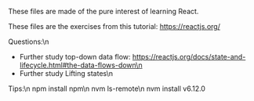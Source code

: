 These files are made of the pure interest of learning React.

These files are the exercises from this tutorial: https://reactjs.org/

Questions:\n
- Further study top-down data flow: https://reactjs.org/docs/state-and-lifecycle.html#the-data-flows-down\n
- Further study Lifting states\n

Tips:\n
npm install npm\n
nvm ls-remote\n
nvm install v6.12.0
